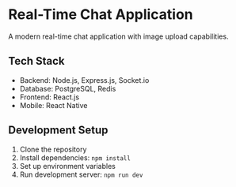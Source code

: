 # Real-Time Chat Application

A modern real-time chat application with image upload capabilities.

## Tech Stack

- Backend: Node.js, Express.js, Socket.io
- Database: PostgreSQL, Redis
- Frontend: React.js
- Mobile: React Native

## Development Setup

1. Clone the repository
2. Install dependencies: `npm install`
3. Set up environment variables
4. Run development server: `npm run dev`
